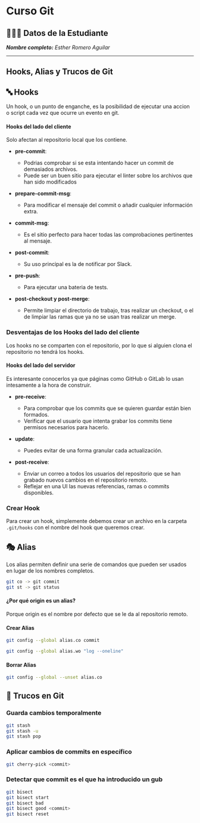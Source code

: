 # Curso Git

## 👩🏻‍💻 Datos de la Estudiante

_**Nombre completo:** Esther Romero Aguilar_

---

## Hooks, Alias y Trucos de Git

## 🔤 Hooks

Un hook, o un punto de enganche, es la posibilidad de ejecutar una accion o script cada vez que ocurre un evento en git.

#### Hooks del lado del cliente

Solo afectan al repositorio local que los contiene.

- **pre-commit**:

  - Podrias comprobar si se esta intentando hacer un commit de demasiados archivos.
  - Puede ser un buen sitio para ejecutar el linter sobre los archivos que han sido modificados

- **prepare-commit-msg**:
  - Para modificar el mensaje del commit o añadir cualquier información extra.
- **commit-msg**:

  - Es el sitio perfecto para hacer todas las comprobaciones pertinentes al mensaje.

- **post-commit**:
  - Su uso principal es la de notificar por Slack.
- **pre-push**:

  - Para ejecutar una bateria de tests.

- **post-checkout y post-merge**:
  - Permite limpiar el directorio de trabajo, tras realizar un checkout, o el de limpiar las ramas que ya no se usan tras realizar un merge.

### Desventajas de los Hooks del lado del cliente

Los hooks no se comparten con el repositorio, por lo que si alguien clona el repositorio no tendrá los hooks.

#### Hooks del lado del servidor

Es interesante conocerlos ya que páginas como GitHub o GitLab lo usan intesamente a la hora de construir.

- **pre-receive**:

  - Para comprobar que los commits que se quieren guardar están bien formados.
  - Verificar que el usuario que intenta grabar los commits tiene permisos necesarios para hacerlo.

- **update**:

  - Puedes evitar de una forma granular cada actualización.

- **post-receive**:
  - Enviar un correo a todos los usuarios del repositorio que se han grabado nuevos cambios en el repositorio remoto.
  - Reflejar en una UI las nuevas referencias, ramas o commits disponibles.

### Crear Hook

Para crear un hook, simplemente debemos crear un archivo en la carpeta `.git/hooks` con el nombre del hook que queremos crear.

## 🎭 Alias

Los alias permiten definir una serie de comandos que pueden ser usados en lugar de los nombres completos.

```bash
git co -> git commit
git st -> git status
```

#### ¿Por qué origin es un alias?

Porque origin es el nombre por defecto que se le da al repositorio remoto.

#### Crear Alias

```bash
git config --global alias.co commit
```

```bash
git config --global alias.wo "log --oneline"
```

#### Borrar Alias

```bash
git config --global --unset alias.co
```

## 🎩 Trucos en Git

### Guarda cambios temporalmente

```bash
git stash
git stash -u
git stash pop
```

### Aplicar cambios de commits en específico

```bash
git cherry-pick <commit>
```

### Detectar que commit es el que ha introducido un gub

```bash
git bisect
git bisect start
git bisect bad
git bisect good <commit>
git bisect reset
```
